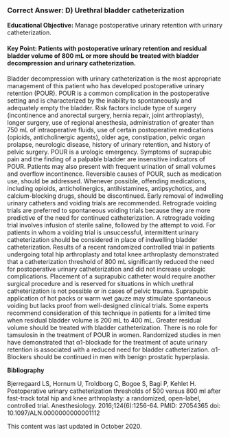 
### Correct Answer: D) Urethral bladder catheterization 

**Educational Objective:** Manage postoperative urinary retention with urinary catheterization.

#### **Key Point:** Patients with postoperative urinary retention and residual bladder volume of 800 mL or more should be treated with bladder decompression and urinary catheterization.

Bladder decompression with urinary catheterization is the most appropriate management of this patient who has developed postoperative urinary retention (POUR). POUR is a common complication in the postoperative setting and is characterized by the inability to spontaneously and adequately empty the bladder. Risk factors include type of surgery (incontinence and anorectal surgery, hernia repair, joint arthroplasty), longer surgery, use of regional anesthesia, administration of greater than 750 mL of intraoperative fluids, use of certain postoperative medications (opioids, anticholinergic agents), older age, constipation, pelvic organ prolapse, neurologic disease, history of urinary retention, and history of pelvic surgery. POUR is a urologic emergency. Symptoms of suprapubic pain and the finding of a palpable bladder are insensitive indicators of POUR. Patients may also present with frequent urination of small volumes and overflow incontinence. Reversible causes of POUR, such as medication use, should be addressed. Whenever possible, offending medications, including opioids, anticholinergics, antihistamines, antipsychotics, and calcium-blocking drugs, should be discontinued. Early removal of indwelling urinary catheters and voiding trials are recommended. Retrograde voiding trials are preferred to spontaneous voiding trials because they are more predictive of the need for continued catheterization. A retrograde voiding trial involves infusion of sterile saline, followed by the attempt to void. For patients in whom a voiding trial is unsuccessful, intermittent urinary catheterization should be considered in place of indwelling bladder catheterization. Results of a recent randomized controlled trial in patients undergoing total hip arthroplasty and total knee arthroplasty demonstrated that a catheterization threshold of 800 mL significantly reduced the need for postoperative urinary catheterization and did not increase urologic complications.
Placement of a suprapubic catheter would require another surgical procedure and is reserved for situations in which urethral catheterization is not possible or in cases of pelvic trauma.
Suprapubic application of hot packs or warm wet gauze may stimulate spontaneous voiding but lacks proof from well-designed clinical trials. Some experts recommend consideration of this technique in patients for a limited time when residual bladder volume is 200 mL to 400 mL. Greater residual volume should be treated with bladder catheterization.
There is no role for tamsulosin in the treatment of POUR in women. Randomized studies in men have demonstrated that α1-blockade for the treatment of acute urinary retention is associated with a reduced need for bladder catheterization. α1-Blockers should be continued in men with benign prostatic hyperplasia.

**Bibliography**

Bjerregaard LS, Hornum U, Troldborg C, Bogoe S, Bagi P, Kehlet H. Postoperative urinary catheterization thresholds of 500 versus 800 ml after fast-track total hip and knee arthroplasty: a randomized, open-label, controlled trial. Anesthesiology. 2016;124(6):1256-64. PMID: 27054365 doi: 10.1097/ALN.0000000000001112

This content was last updated in October 2020.